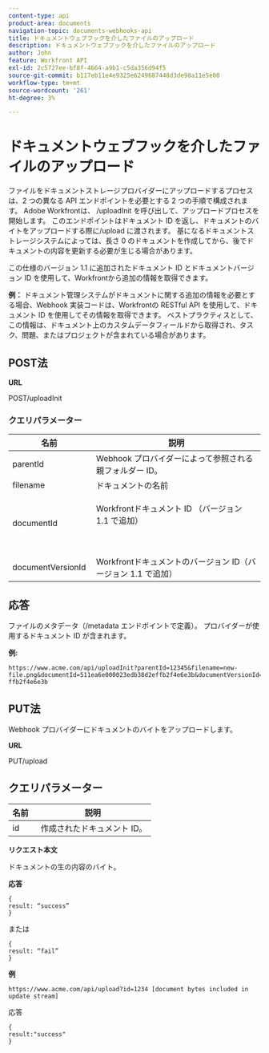 ```yaml
---
content-type: api
product-area: documents
navigation-topic: documents-webhooks-api
title: ドキュメントウェブフックを介したファイルのアップロード
description: ドキュメントウェブフックを介したファイルのアップロード
author: John
feature: Workfront API
exl-id: 2c5727ee-bf8f-4664-a9b1-c5da356d94f5
source-git-commit: b117eb11e4e9325e6249687448d3de98a11e5e00
workflow-type: tm+mt
source-wordcount: '261'
ht-degree: 3%

---
```



# ドキュメントウェブフックを介したファイルのアップロード

ファイルをドキュメントストレージプロバイダーにアップロードするプロセスは、2 つの異なる API エンドポイントを必要とする 2 つの手順で構成されます。 Adobe Workfrontは、 /uploadInit を呼び出して、アップロードプロセスを開始します。 このエンドポイントはドキュメント ID を返し、ドキュメントのバイトをアップロードする際に/upload に渡されます。 基になるドキュメントストレージシステムによっては、長さ 0 のドキュメントを作成してから、後でドキュメントの内容を更新する必要が生じる場合があります。

この仕様のバージョン 1.1 に追加されたドキュメント ID とドキュメントバージョン ID を使用して、Workfrontから追加の情報を取得できます。

**例：** ドキュメント管理システムがドキュメントに関する追加の情報を必要とする場合、Webhook 実装コードは、Workfrontの RESTful API を使用して、ドキュメント ID を使用してその情報を取得できます。 ベストプラクティスとして、この情報は、ドキュメント上のカスタムデータフィールドから取得され、タスク、問題、またはプロジェクトが含まれている場合があります。

## POST法

**URL**

POST/uploadInit

### クエリパラメーター

<table style="table-layout:auto"> 
 <col> 
 <col> 
 <thead> 
  <tr> 
   <th>名前 </th> 
   <th>説明</th> 
  </tr> 
 </thead> 
 <tbody> 
  <tr> 
   <td>parentId </td> 
   <td>Webhook プロバイダーによって参照される親フォルダー ID。</td> 
  </tr> 
  <tr> 
   <td>filename </td> 
   <td>ドキュメントの名前</td> 
  </tr> 
  <tr> 
   <td>documentId</td> 
   <td> <p>Workfrontドキュメント ID （バージョン 1.1 で追加）</p> <p> </p> </td> 
  </tr> 
  <tr> 
   <td>documentVersionId </td> 
   <td>Workfrontドキュメントのバージョン ID（バージョン 1.1 で追加） </td> 
  </tr> 
 </tbody> 
</table>

## 応答

ファイルのメタデータ（/metadata エンドポイントで定義）。 プロバイダーが使用するドキュメント ID が含まれます。

**例:**

```
https://www.acme.com/api/uploadInit?parentId=12345&filename=new-file.png&documentId=511ea6e000023edb38d2effb2f4e6e3b&documentVersionId=511ea6e000023edb38d2e ffb2f4e6e3b
```

## PUT法

Webhook プロバイダーにドキュメントのバイトをアップロードします。

**URL**

PUT/upload

## クエリパラメーター

| 名前  | 説明 |
|---|---|
| id  |  作成されたドキュメント ID。 |


**リクエスト本文**

ドキュメントの生の内容のバイト。

**応答**

```
{
result: “success”
}
```

または

```
{
result: “fail”
}
```

**例**

`https://www.acme.com/api/upload?id=1234 [document bytes included in update stream]`

応答

```
{
result:"success"
}
```
